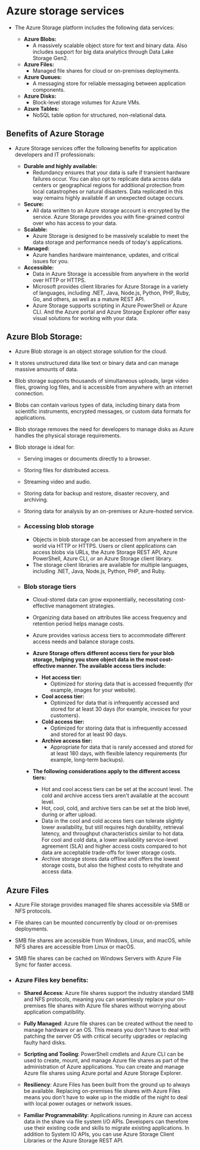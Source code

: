 # Azure storage services

- The Azure Storage platform includes the following data services:

    - **Azure Blobs:** 
      - A massively scalable object store for text and binary data. Also includes support for big data analytics through Data Lake Storage Gen2.
    - **Azure Files:** 
      - Managed file shares for cloud or on-premises deployments.
    - **Azure Queues:** 
      - A messaging store for reliable messaging between application components.
    - **Azure Disks:** 
      - Block-level storage volumes for Azure VMs.
    - **Azure Tables:** 
      - NoSQL table option for structured, non-relational data.

## Benefits of Azure Storage

- Azure Storage services offer the following benefits for application developers and IT professionals:

    - **Durable and highly available:** 
      - Redundancy ensures that your data is safe if transient hardware failures occur. You can also opt to replicate data across data centers or geographical regions for additional protection from local catastrophes or natural disasters. Data replicated in this way remains highly available if an unexpected outage occurs.
    - **Secure:** 
      - All data written to an Azure storage account is encrypted by the service. Azure Storage provides you with fine-grained control over who has access to your data.
    - **Scalable:** 
      - Azure Storage is designed to be massively scalable to meet the data storage and performance needs of today's applications.
    - **Managed:** 
      - Azure handles hardware maintenance, updates, and critical issues for you.
    - **Accessible:** 
      - Data in Azure Storage is accessible from anywhere in the world over HTTP or HTTPS. 
      - Microsoft provides client libraries for Azure Storage in a variety of languages, including .NET, Java, Node.js, Python, PHP, Ruby, Go, and others, as well as a mature REST API. 
      - Azure Storage supports scripting in Azure PowerShell or Azure CLI. And the Azure portal and Azure Storage Explorer offer easy visual solutions for working with your data.

## Azure Blob Storage:

- Azure Blob storage is an object storage solution for the cloud.
- It stores unstructured data like text or binary data and can manage massive amounts of data.
- Blob storage supports thousands of simultaneous uploads, large video files, growing log files, and is accessible from anywhere with an internet connection.
- Blobs can contain various types of data, including binary data from scientific instruments, encrypted messages, or custom data formats for applications.
- Blob storage removes the need for developers to manage disks as Azure handles the physical storage requirements.
- Blob storage is ideal for:

    - Serving images or documents directly to a browser.
    - Storing files for distributed access.
    - Streaming video and audio.
    - Storing data for backup and restore, disaster recovery, and archiving.
    - Storing data for analysis by an on-premises or Azure-hosted service.

    - ### Accessing blob storage
        - Objects in blob storage can be accessed from anywhere in the world via HTTP or HTTPS. Users or client applications can access blobs via URLs, the Azure Storage REST API, Azure PowerShell, Azure CLI, or an Azure Storage client library. 
        - The storage client libraries are available for multiple languages, including .NET, Java, Node.js, Python, PHP, and Ruby.

    - ### Blob storage tiers
        - Cloud-stored data can grow exponentially, necessitating cost-effective management strategies.
        - Organizing data based on attributes like access frequency and retention period helps manage costs.
        - Azure provides various access tiers to accommodate different access needs and balance storage costs.

        - **Azure Storage offers different access tiers for your blob storage, helping you store object data in the most cost-effective manner. The available access tiers include:**

            - **Hot access tier:** 
              - Optimized for storing data that is accessed frequently (for example, images for your website).
            - **Cool access tier:** 
              - Optimized for data that is infrequently accessed and stored for at least 30 days (for example, invoices for your customers).
            - **Cold access tier:** 
              - Optimized for storing data that is infrequently accessed and stored for at least 90 days.
            - **Archive access tier:** 
              - Appropriate for data that is rarely accessed and stored for at least 180 days, with flexible latency requirements (for example, long-term backups).
        - **The following considerations apply to the different access tiers:**

          - Hot and cool access tiers can be set at the account level. The cold and archive access tiers aren't available at the account level.
          - Hot, cool, cold, and archive tiers can be set at the blob level, during or after upload.
          - Data in the cool and cold access tiers can tolerate slightly lower availability, but still requires high durability, retrieval latency, and throughput characteristics similar to hot data. For cool and cold data, a lower availability service-level agreement (SLA) and higher access costs compared to hot data are acceptable trade-offs for lower storage costs.
          - Archive storage stores data offline and offers the lowest storage costs, but also the highest costs to rehydrate and access data.

## Azure Files

- Azure File storage provides managed file shares accessible via SMB or NFS protocols.
- File shares can be mounted concurrently by cloud or on-premises deployments.
- SMB file shares are accessible from Windows, Linux, and macOS, while NFS shares are accessible from Linux or macOS.
- SMB file shares can be cached on Windows Servers with Azure File Sync for faster access.
- ### Azure Files key benefits:

  - **Shared Access**: Azure file shares support the industry standard SMB and NFS protocols, meaning you can seamlessly replace your on-premises file shares with Azure file shares without worrying about application compatibility.


  - **Fully Managed**: Azure file shares can be created without the need to manage hardware or an OS. This means you don't have to deal with patching the server OS with critical security upgrades or replacing faulty hard disks.
  - **Scripting and Tooling**: PowerShell cmdlets and Azure CLI can be used to create, mount, and manage Azure file shares as part of the administration of Azure applications. You can create and manage Azure file shares using Azure portal and Azure Storage Explorer.
  - **Resiliency**: Azure Files has been built from the ground up to always be available. Replacing on-premises file shares with Azure Files means you don't have to wake up in the middle of the night to deal with local power outages or network issues.
  - **Familiar Programmability**: Applications running in Azure can access data in the share via file system I/O APIs. Developers can therefore use their existing code and skills to migrate existing applications. In addition to System IO APIs, you can use Azure Storage Client Libraries or the Azure Storage REST API.









